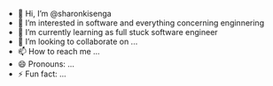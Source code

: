 - 👋 Hi, I’m @sharonkisenga
- 👀 I’m interested in software and everything concerning enginnering
- 🌱 I’m currently learning as full stuck software engineer
- 💞️ I’m looking to collaborate on ...
- 📫 How to reach me ...
- 😄 Pronouns: ...
- ⚡ Fun fact: ...

<!---
sharonkisenga/sharonkisenga is a ✨ special ✨ repository because its `README.md` (this file) appears on your GitHub profile.
You can click the Preview link to take a look at your changes.
--->
